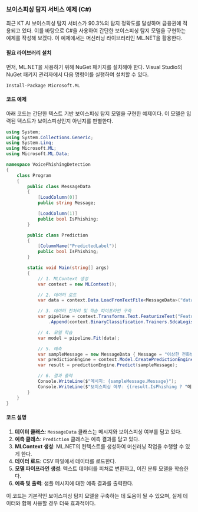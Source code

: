### 보이스피싱 탐지 서비스 예제 (C#)

최근 KT AI 보이스피싱 탐지 서비스가 90.3%의 탐지 정확도를 달성하며 금융권에 적용되고 있다. 이를 바탕으로 C#을 사용하여 간단한 보이스피싱 탐지 모델을 구현하는 예제를 작성해 보겠다. 이 예제에서는 머신러닝 라이브러리인 ML.NET을 활용한다.

#### 필요 라이브러리 설치

먼저, ML.NET을 사용하기 위해 NuGet 패키지를 설치해야 한다. Visual Studio의 NuGet 패키지 관리자에서 다음 명령어를 실행하여 설치할 수 있다.

```
Install-Package Microsoft.ML
```

#### 코드 예제

아래 코드는 간단한 텍스트 기반 보이스피싱 탐지 모델을 구현한 예제이다. 이 모델은 입력된 텍스트가 보이스피싱인지 아닌지를 판별한다.

```csharp
using System;
using System.Collections.Generic;
using System.Linq;
using Microsoft.ML;
using Microsoft.ML.Data;

namespace VoicePhishingDetection
{
    class Program
    {
        public class MessageData
        {
            [LoadColumn(0)]
            public string Message;

            [LoadColumn(1)]
            public bool IsPhishing;
        }

        public class Prediction
        {
            [ColumnName("PredictedLabel")]
            public bool IsPhishing;
        }

        static void Main(string[] args)
        {
            // 1. MLContext 생성
            var context = new MLContext();

            // 2. 데이터 로드
            var data = context.Data.LoadFromTextFile<MessageData>("data.csv", separatorChar: ',', hasHeader: true);

            // 3. 데이터 전처리 및 학습 파이프라인 구축
            var pipeline = context.Transforms.Text.FeaturizeText("Features", nameof(MessageData.Message))
                .Append(context.BinaryClassification.Trainers.SdcaLogisticRegression(labelColumnName: nameof(MessageData.IsPhishing), maximumNumberOfIterations: 100));

            // 4. 모델 학습
            var model = pipeline.Fit(data);

            // 5. 예측
            var sampleMessage = new MessageData { Message = "이상한 전화번호로 연락을 받았습니다." };
            var predictionEngine = context.Model.CreatePredictionEngine<MessageData, Prediction>(model);
            var result = predictionEngine.Predict(sampleMessage);

            // 6. 결과 출력
            Console.WriteLine($"메시지: {sampleMessage.Message}");
            Console.WriteLine($"보이스피싱 여부: {(result.IsPhishing ? "예" : "아니오")}");
        }
    }
}
```

#### 코드 설명

1. **데이터 클래스**: `MessageData` 클래스는 메시지와 보이스피싱 여부를 담고 있다.
2. **예측 클래스**: `Prediction` 클래스는 예측 결과를 담고 있다.
3. **MLContext 생성**: ML.NET의 컨텍스트를 생성하여 머신러닝 작업을 수행할 수 있게 한다.
4. **데이터 로드**: CSV 파일에서 데이터를 로드한다.
5. **모델 파이프라인 생성**: 텍스트 데이터를 피처로 변환하고, 이진 분류 모델을 학습한다.
6. **예측 및 출력**: 샘플 메시지에 대한 예측 결과를 출력한다.

이 코드는 기본적인 보이스피싱 탐지 모델을 구축하는 데 도움이 될 수 있으며, 실제 데이터와 함께 사용할 경우 더욱 효과적이다.